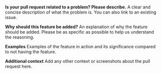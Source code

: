 **Is your pull request related to a problem? Please describe.**
A clear and concise description of what the problem is. You can also link to an existing issue.

**Why should this feature be added?**
An explanation of why the feature should be added. Please be as specific as possible to help us understand the reasoning.

**Examples**
Examples of the feature in action and its significance compared to not having the feature.

**Additional context**
Add any other context or screenshots about the pull request here.
